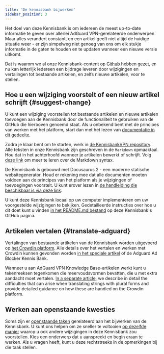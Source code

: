 ```yaml
---
title: 'De kennisbank bijwerken'
sidebar_position: 3
---
```


Het doel van deze Kennisbank is om iedereen de meest up-to-date informatie te geven over allerlei AdGuard VPN-gerelateerde onderwerpen. Maar alles verandert constant, en een artikel geeft niet altijd de huidige situatie weer - er zijn simpelweg niet genoeg van ons om elk stukje informatie in de gaten te houden en te updaten wanneer een nieuwe versie uitkomt.

Dat is waarom we al onze Kennisbank-content op [Github](https://github.com/AdguardTeam/KnowledgeBaseVPN) hebben gezet, en nu kan letterlijk iedereen een bijdrage leveren door wijzigingen en vertalingen tot bestaande artikelen, en zelfs nieuwe artikelen, voor te stellen.

## Hoe u een wijziging voorstelt of een nieuw artikel schrijft {#suggest-change}

U kunt een wijziging voorstellen tot bestaande artikelen en nieuwe artikelen toevoegen aan de Kennisbank door de functionaliteit te gebruiken van de GitHub die hierboven genoemd staat. Als u onbekend bent met de principes van werken met het platform, start dan met het lezen van [documentatie in dit gedeelte](https://docs.github.com/en).

Zodra je klaar bent om te starten, werk in [de KennisbankVPN repository](https://github.com/AdguardTeam/KnowledgeBaseVPN). Alle teksten in onze Kennisbank zijn geschreven in de `Markdown` opmaaktaal. Hou dat in het achterhoofd wanneer je artikelen bewerkt of schrijft. Volg [deze link](https://docs.github.com/en/get-started/writing-on-github/getting-started-with-writing-and-formatting-on-github/basic-writing-and-formatting-syntax) om meer te leren over de Markdown syntax.

De Kennisbank is gebouwd met Docusaurus 2 - een moderne statische websitegenerator. Houd er rekening mee dat alle documenten moeten voldoen aan de principes van het platform als je wijzigingen of toevoegingen voorstelt. U kunt erover lezen in [de handleiding die beschikbaar is via deze link](https://docusaurus.io/docs/category/guides).

U kunt deze Kennisbank locaal op uw computer implementeren om uw voorgestelde wijzigingen te bekijken. Gedetailleerde instructies over hoe u dit doet kunt u vinden [in het README.md bestand](https://github.com/AdguardTeam/KnowledgeBaseVPN/blob/main/README) op deze Kennisbank's GitHub pagina.

## Artikelen vertalen {#translate-adguard}

Vertalingen van bestaande artikelen van de Kennisbank worden uitgevoerd op [het Crowdin platform](https://crowdin.com/project/adguard-vpn-knowledge-base). Alle details over het vertalen en werken met Crowdin kunnen gevonden worden [in het speciale artikel](https://adguard.com/kb/miscellaneous/contribute/translate/program/) of de Adguard Ad Blocker Kennis Bank.

Wanneer u aan AdGuard VPN Knowledge Base-artikelen werkt kunt u tekenreeksen tegenkomen die meervoudsvormen bevatten, die u met extra aandacht moet vertalen. [In a separate article](https://adguard.com/kb/miscellaneous/contribute/translate/plural-forms/), we describe in detail the difficulties that can arise when translating strings with plural forms and provide detailed guidance on how these are handled on the Crowdin platform.

## Werken aan openstaande kwesties

Soms zijn er [openstaande taken](https://github.com/AdguardTeam/KnowledgeBaseVPN/issues/) gerelateerd aan het bijwerken van de Kennisbank. U kunt ons helpen om ze sneller te voltooien [op dezelfde manier](#suggest-change) waarop u ook andere wijzigingen in deze Kennisbank zou voorstellen. Kies een onderwerp dat u aanspreekt en begin eraan te werken. Als u vragen heeft, kunt u deze rechtstreeks in de opmerkingen bij die taak stellen.
